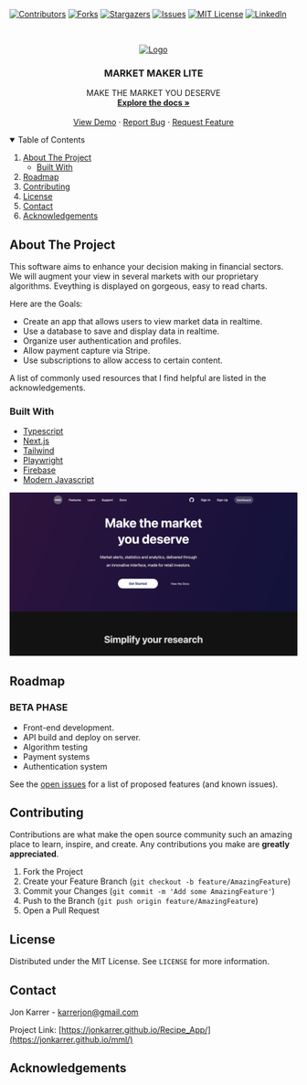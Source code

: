 <!--
*** Thanks for checking out the mml. If you have a suggestion
*** that would make this better, please fork the repo and create a pull request
*** or simply open an issue with the tag "enhancement".
*** Thanks again! Now go create something AMAZING! :D
-->

<!-- PROJECT SHIELDS -->
<!--
*** I'm using markdown "reference style" links for readability.
*** Reference links are enclosed in brackets [ ] instead of parentheses ( ).
*** See the bottom of this document for the declaration of the reference variables
*** for contributors-url, forks-url, etc. This is an optional, concise syntax you may use.
*** https://www.markdownguide.org/basic-syntax/#reference-style-links
-->

[![Contributors][contributors-shield]][contributors-url]
[![Forks][forks-shield]][forks-url]
[![Stargazers][stars-shield]][stars-url]
[![Issues][issues-shield]][issues-url]
[![MIT License][license-shield]][license-url]
[![LinkedIn][linkedin-shield]][linkedin-url]

<!-- PROJECT LOGO -->
<br />
<p align="center">
  <a href="https://github.com/jonkarrer/mml">
    <img src="images/logo.png" alt="Logo" width="80" height="80">
  </a>

  <h3 align="center">MARKET MAKER LITE</h3>

  <p align="center">
    MAKE THE MARKET YOU DESERVE
    <br />
    <a href="https://github.com/jonkarrer/mml"><strong>Explore the docs »</strong></a>
    <br />
    <br />
    <a href="https://github.com/jonkarrer/mml">View Demo</a>
    ·
    <a href="https://github.com/jonkarrer/mml/issues">Report Bug</a>
    ·
    <a href="https://github.com/jonkarrer/mml/issues">Request Feature</a>
  </p>
</p>

<!-- TABLE OF CONTENTS -->
<details open="open">
  <summary>Table of Contents</summary>
  <ol>
    <li>
      <a href="#about-the-project">About The Project</a>
      <ul>
        <li><a href="#built-with">Built With</a></li>
      </ul>
    </li>
    <li><a href="#roadmap">Roadmap</a></li>
    <li><a href="#contributing">Contributing</a></li>
    <li><a href="#license">License</a></li>
    <li><a href="#contact">Contact</a></li>
    <li><a href="#acknowledgements">Acknowledgements</a></li>
  </ol>
</details>

<!-- ABOUT THE PROJECT -->

## About The Project

This software aims to enhance your decision making in financial sectors. We will augment your view in several markets with our proprietary algorithms. Eveything is displayed on gorgeous, easy to read charts.

Here are the Goals:

- Create an app that allows users to view market data in realtime.
- Use a database to save and display data in realtime.
- Organize user authentication and profiles.
- Allow payment capture via Stripe.
- Use subscriptions to allow access to certain content.

A list of commonly used resources that I find helpful are listed in the acknowledgements.

### Built With

- [Typescript](https://www.typescriptlang.org)
- [Next.js](https://www.nextjs.org)
- [Tailwind](https://tailwindcss.com/)
- [Playwright](https://playwright.dev/)
- [Firebase](https://www.supabase.io)
- [Modern Javascript](https://javascript.info)

[![Product Name Screen Shot][product-screenshot]](mml.vercel.app)

## Roadmap

### BETA PHASE

- Front-end development.
- API build and deploy on server.
- Algorithm testing
- Payment systems
- Authentication system

See the [open issues](https://github.com/jonkarrer/mml/issues) for a list of proposed features (and known issues).

## Contributing

Contributions are what make the open source community such an amazing place to learn, inspire, and create. Any contributions you make are **greatly appreciated**.

1. Fork the Project
2. Create your Feature Branch (`git checkout -b feature/AmazingFeature`)
3. Commit your Changes (`git commit -m 'Add some AmazingFeature'`)
4. Push to the Branch (`git push origin feature/AmazingFeature`)
5. Open a Pull Request

## License

Distributed under the MIT License. See `LICENSE` for more information.

## Contact

Jon Karrer - karrerjon@gmail.com

Project Link: [https://jonkarrer.github.io/Recipe_App/](https://jonkarrer.github.io/mml/)

## Acknowledgements

[contributors-shield]: https://img.shields.io/github/contributors/jonkarrer/mml.svg?style=for-the-badge
[contributors-url]: https://github.com/jonkarrer/mml/graphs/contributors
[forks-shield]: https://img.shields.io/github/forks/jonkarrer/mml.svg?style=for-the-badge
[forks-url]: https://github.com/jonkarrer/mml/network/members
[stars-shield]: https://img.shields.io/github/stars/jonkarrer/mml.svg?style=for-the-badge
[stars-url]: https://github.com/jonkarrer/mml/stargazers
[issues-shield]: https://img.shields.io/github/issues/jonkarrer/mml.svg?style=for-the-badge
[issues-url]: https://github.com/jonkarrer/mml/issues
[license-shield]: https://img.shields.io/github/license/jonkarrer/mml.svg?style=for-the-badge
[license-url]: https://github.com/jonkarrer/mml/blob/master/LICENSE.txt
[linkedin-shield]: https://img.shields.io/badge/-LinkedIn-black.svg?style=for-the-badge&logo=linkedin&colorB=555
[linkedin-url]: https://linkedin.com/in/jonkarrer
[product-screenshot]: public/screenshot.png
